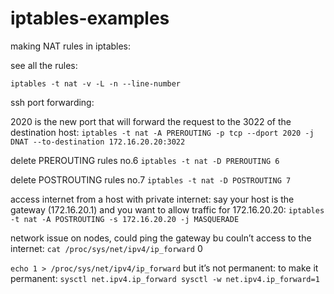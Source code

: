 # iptables-examples

making NAT rules in iptables:

see all the rules:

`iptables -t nat -v -L -n --line-number`

ssh port forwarding:

2020 is the new port that will forward the request to the 3022 of the destination host:
`iptables -t nat -A PREROUTING -p tcp --dport 2020 -j DNAT --to-destination 172.16.20.20:3022`

delete PREROUTING rules no.6
`iptables -t nat -D PREROUTING 6`

delete POSTROUTING rules no.7
`iptables -t nat -D POSTROUTING 7`

access internet from a host with private internet:
say your host is the gateway (172.16.20.1) and you want to allow traffic for 172.16.20.20:
`iptables -t nat -A POSTROUTING -s 172.16.20.20 -j MASQUERADE`

network issue on nodes, could ping the gateway bu couln’t access to the internet:
`cat /proc/sys/net/ipv4/ip_forward`
0

`echo 1 > /proc/sys/net/ipv4/ip_forward`
but it’s not permanent:
to make it permanent:
`sysctl net.ipv4.ip_forward
sysctl -w net.ipv4.ip_forward=1`
